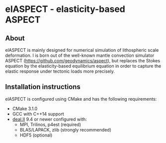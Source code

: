 elASPECT - elasticity-based ASPECT
==================================

About
-----

elASPECT is mainly designed for numerical simulation of lithospheric scale deformation.
I is born out of the well-known mantle convection simulator ASPECT 
(https://github.com/geodynamics/aspect), but replaces the Stokes equation by the 
elasticity-based equilibrium equation in order to capture the elastic response under
tectonic loads more precisely.


Installation instructions
-------------------------

elASPECT is configured using CMake and has the following requirements:
- CMake 3.1.0
- GCC with C++14 support
- [deal.II](https://github.com/dealii/dealii) 9.4 or newer configured with:
  - MPI, Trilinos, p4est (required)
  - BLAS/LAPACK, zlib (strongly recommended)
  - HDF5 (optional)

